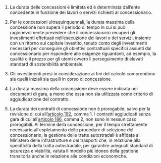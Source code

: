 1. La durata delle concessioni è limitata ed è determinata dall’ente concedente in funzione dei lavori o servizi richiesti al concessionario.

2. Per le concessioni ultraquinquennali, la durata massima della concessione non supera il periodo di tempo in cui si può ragionevolmente prevedere che il concessionario recuperi gli investimenti effettuati nell’esecuzione dei lavori o dei servizi, insieme con un ritorno sul capitale investito, tenuto conto degli investimenti necessari per conseguire gli obiettivi contrattuali specifici assunti dal concessionario per rispondere alle esigenze riguardanti, ad esempio, la qualità o il prezzo per gli utenti ovvero il perseguimento di elevati standard di sostenibilità ambientale.

3. Gli investimenti presi in considerazione ai fini del calcolo comprendono sia quelli iniziali sia quelli in corso di concessione.

4. La durata massima della concessione deve essere indicata nei documenti di gara, a meno che essa non sia utilizzata come criterio di aggiudicazione del contratto.

5. La durata dei contratti di concessione non è prorogabile, salvo per la revisione di cui all’[articolo 192](/index.html?article=articolo-192&version=2), comma 1. I contratti aggiudicati senza gara di cui all’[articolo 186](/index.html?article=articolo-186&version=1), comma 2, non sono in nessun caso prorogabili. Al termine della concessione, per il tempo strettamente necessario all’espletamento delle procedure di selezione del concessionario, la gestione delle tratte autostradali è affidata al Ministero delle infrastrutture e dei trasporti che, in relazione alla specificità della tratta autostradale, per garantire adeguati standard di sicurezza e viabilità, valuta il modello più idoneo della gestione transitoria anche in relazione alle condizioni economiche.
